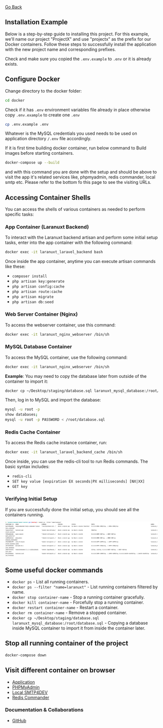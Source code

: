 [Go Back](Installation.md)

## Installation Example

Below is a step-by-step guide to installing this project. For this example, we'll name our project "ProjectX" and use "projectx" as the prefix for our Docker containers. Follow these steps to successfully install the application with the new project name and corresponding prefixes.

Check and make sure you copied the `.env.example` to `.env` or it is already exists.

## Configure Docker

Change directory to the docker folder:

```bash
cd docker
```

Check if it has `.env` environment variables file already in place otherwise copy `.env.example` to create one `.env`

```bash
cp .env.example .env
```

Whatever is the MySQL credentials you used needs to be used on application directory `/.env` file accordingly.

If it is first time building docker container, run below command to Build images before starting containers.

```bash
docker-compose up --build
```

and with this command you are done with the setup and should be above to visit the app it's related services like,
phpmyadmin, redis commander, local smtp etc. Please refer to the bottom fo this page to see the visiting URLs.

## Accessing Container Shells

You can access the shells of various containers as needed to perform specific tasks:

### App Container (Laranuxt Backend)

To interact with the Laranuxt backend artisan and perform some initial setup tasks, enter into the app container with
the following command:

```bash
docker exec -it laranuxt_laravel_backend bash
```

Once inside the app container, anytime you can execute artisan commands like these:

- `composer install`
- `php artisan key:generate`
- `php artisan config:cache`
- `php artisan route:cache`
- `php artisan migrate`
- `php artisan db:seed`

### Web Server Container (Nginx)

To access the webserver container, use this command:

```bash
docker exec -it laranuxt_nginx_webserver /bin/sh
```

### MySQL Database Container

To access the MySQL container, use the following command:

```bash
docker exec -it laranuxt_nginx_webserver /bin/sh
```

**Example**: You may need to copy the database later from outside of the container to import it:

```bash
docker cp ~/Desktop/staging/database.sql laranuxt_mysql_database:/root/database.sql
```

Then, log in to MySQL and import the database:

```bash
mysql -u root -p   
show databases;   
mysql -u root -p PASSWORD < /root/database.sql   
```

### Redis Cache Container

To access the Redis cache instance container, run:

```bash
docker exec -it laranuxt_laravel_backend_cache /bin/sh 
```

Once inside, you can use the redis-cli tool to run Redis commands. The basic syntax includes:

- `redis-cli`
- `SET key value [expiration EX seconds|PX milliseconds] [NX|XX]`
- `GET key`

### Verifying Initial Setup

If you are successfully done the initial setup, you should see all the containers running.

![ERD](images/Docker-PS.png)

## Some useful docker commands

- `docker ps` - List all running containers.
- `docker ps --filter "name=laranuxt"` - List running containers filtered by name.
- `docker stop container-name` - Stop a running container gracefully.
- `docker kill container-name` - Forcefully stop a running container.
- `docker restart container-name` - Restart a container.
- `docker rm container-name` - Remove a stopped container.
- `docker cp ~/Desktop/staging/database.sql laranuxt_mysql_database:/root/database.sql` - Copying a database inside
  MySQL container to import it from inside the container later.

## Stop all running container of the project

```bash
docker-compose down
```

## Visit different container on browser

- [Application](http://127.0.0.1:8089)
- [PHPMyAdmin](http://127.0.0.1:8088)
- [Local SMTP4DEV](http://127.0.0.1:8087)
- [Redis Commander](http://127.0.0.1:8086)

### Documentation & Collaborations

- [GitHub](https://github.com/phpfarmer/laranuxt-backend-docker-starter)
